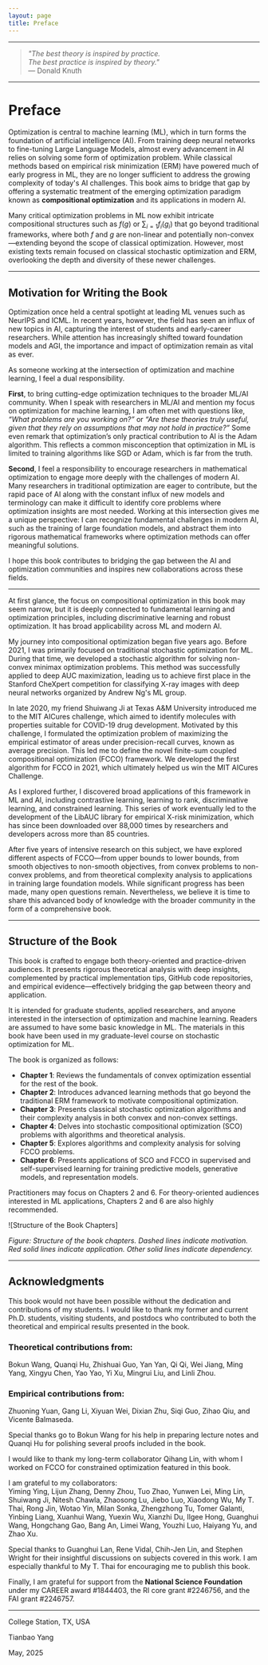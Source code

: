```yaml
---
layout: page
title: Preface
---
```


---
> *"The best theory is inspired by practice.  
> The best practice is inspired by theory."*  
> — Donald Knuth

---
# Preface

Optimization is central to machine learning (ML), which in turn forms the foundation of artificial intelligence (AI). From training deep neural networks to fine-tuning Large Language Models, almost every advancement in AI relies on solving some form of optimization problem. While classical methods based on empirical risk minimization (ERM) have powered much of early progress in ML, they are no longer sufficient to address the growing complexity of today's AI challenges. This book aims to bridge that gap by offering a systematic treatment of the emerging optimization paradigm known as **compositional optimization** and its applications in modern AI.

Many critical optimization problems in ML now exhibit intricate compositional structures such as $f(g)$ or $\sum_{i=1}f_i(g_i)$ that go beyond traditional frameworks, where both $f$ and $g$ are non-linear and potentially non-convex—extending beyond the scope of classical optimization. However, most existing texts remain focused on classical stochastic optimization and ERM, overlooking the depth and diversity of these newer challenges.

---

## Motivation for Writing the Book

Optimization once held a central spotlight at leading ML venues such as NeurIPS and ICML. In recent years, however, the field has seen an influx of new topics in AI, capturing the interest of students and early-career researchers. While attention has increasingly shifted toward foundation models and AGI, the importance and impact of optimization remain as vital as ever.

As someone working at the intersection of optimization and machine learning, I feel a dual responsibility.

**First**, to bring cutting-edge optimization techniques to the broader ML/AI community. When I speak with researchers in ML/AI and mention my focus on optimization for machine learning, I am often met with questions like, *“What problems are you working on?”* or *“Are these theories truly useful, given that they rely on assumptions that may not hold in practice?”* Some even remark that optimization’s only practical contribution to AI is the Adam algorithm. This reflects a common misconception that optimization in ML is limited to training algorithms like SGD or Adam, which is far from the truth.

**Second**, I feel a responsibility to encourage researchers in mathematical optimization to engage more deeply with the challenges of modern AI. Many researchers in traditional optimization are eager to contribute, but the rapid pace of AI along with the constant influx of new models and terminology can make it difficult to identify core problems where optimization insights are most needed. Working at this intersection gives me a unique perspective: I can recognize fundamental challenges in modern AI, such as the training of large foundation models, and abstract them into rigorous mathematical frameworks where optimization methods can offer meaningful solutions.

I hope this book contributes to bridging the gap between the AI and optimization communities and inspires new collaborations across these fields.

---

At first glance, the focus on compositional optimization in this book may seem narrow, but it is deeply connected to fundamental learning and optimization principles, including discriminative learning and robust optimization. It has broad applicability across ML and modern AI.

My journey into compositional optimization began five years ago. Before 2021, I was primarily focused on traditional stochastic optimization for ML. During that time, we developed a stochastic algorithm for solving non-convex minimax optimization problems. This method was successfully applied to deep AUC maximization, leading us to achieve first place in the Stanford CheXpert competition for classifying X-ray images with deep neural networks organized by Andrew Ng's ML group.

In late 2020, my friend Shuiwang Ji at Texas A&M University introduced me to the MIT AICures challenge, which aimed to identify molecules with properties suitable for COVID-19 drug development. Motivated by this challenge, I formulated the optimization problem of maximizing the empirical estimator of areas under precision-recall curves, known as average precision. This led me to define the novel finite-sum coupled compositional optimization (FCCO) framework. We developed the first algorithm for FCCO in 2021, which ultimately helped us win the MIT AICures Challenge.

As I explored further, I discovered broad applications of this framework in ML and AI, including contrastive learning, learning to rank, discriminative learning, and constrained learning. This series of work eventually led to the development of the LibAUC library for empirical X-risk minimization, which has since been downloaded over 88,000 times by researchers and developers across more than 85 countries.

After five years of intensive research on this subject, we have explored different aspects of FCCO—from upper bounds to lower bounds, from smooth objectives to non-smooth objectives, from convex problems to non-convex problems, and from theoretical complexity analysis to applications in training large foundation models. While significant progress has been made, many open questions remain. Nevertheless, we believe it is time to share this advanced body of knowledge with the broader community in the form of a comprehensive book.

---

## Structure of the Book

This book is crafted to engage both theory-oriented and practice-driven audiences. It presents rigorous theoretical analysis with deep insights, complemented by practical implementation tips, GitHub code repositories, and empirical evidence—effectively bridging the gap between theory and application.

It is intended for graduate students, applied researchers, and anyone interested in the intersection of optimization and machine learning. Readers are assumed to have some basic knowledge in ML. The materials in this book have been used in my graduate-level course on stochastic optimization for ML.

The book is organized as follows:

- **Chapter 1**: Reviews the fundamentals of convex optimization essential for the rest of the book.
- **Chapter 2**: Introduces advanced learning methods that go beyond the traditional ERM framework to motivate compositional optimization.
- **Chapter 3**: Presents classical stochastic optimization algorithms and their complexity analysis in both convex and non-convex settings.
- **Chapter 4**: Delves into stochastic compositional optimization (SCO) problems with algorithms and theoretical analysis.
- **Chapter 5**: Explores algorithms and complexity analysis for solving FCCO problems.
- **Chapter 6**: Presents applications of SCO and FCCO in supervised and self-supervised learning for training predictive models, generative models, and representation models.

Practitioners may focus on Chapters 2 and 6. For theory-oriented audiences interested in ML applications, Chapters 2 and 6 are also highly recommended.

![Structure of the Book Chapters]

*Figure: Structure of the book chapters. Dashed lines indicate motivation. Red solid lines indicate application. Other solid lines indicate dependency.*

---

## Acknowledgments

This book would not have been possible without the dedication and contributions of my students. I would like to thank my former and current Ph.D. students, visiting students, and postdocs who contributed to both the theoretical and empirical results presented in the book.

### Theoretical contributions from:
Bokun Wang, Quanqi Hu, Zhishuai Guo, Yan Yan, Qi Qi, Wei Jiang, Ming Yang, Xingyu Chen, Yao Yao, Yi Xu, Mingrui Liu, and Linli Zhou.

### Empirical contributions from:
Zhuoning Yuan, Gang Li, Xiyuan Wei, Dixian Zhu, Siqi Guo, Zihao Qiu, and Vicente Balmaseda.

Special thanks go to Bokun Wang for his help in preparing lecture notes and Quanqi Hu for polishing several proofs included in the book.

I would like to thank my long-term collaborator Qihang Lin, with whom I worked on FCCO for constrained optimization featured in this book.

I am grateful to my collaborators:  
Yiming Ying, Lijun Zhang, Denny Zhou, Tuo Zhao, Yunwen Lei, Ming Lin, Shuiwang Ji, Nitesh Chawla, Zhaosong Lu, Jiebo Luo, Xiaodong Wu, My T. Thai, Rong Jin, Wotao Yin, Milan Sonka, Zhengzhong Tu, Tomer Galanti, Yinbing Liang, Xuanhui Wang, Yuexin Wu, Xianzhi Du, Ilgee Hong, Guanghui Wang, Hongchang Gao, Bang An, Limei Wang, Youzhi Luo, Haiyang Yu, and Zhao Xu.

Special thanks to Guanghui Lan, Rene Vidal, Chih-Jen Lin, and Stephen Wright for their insightful discussions on subjects covered in this work. I am especially thankful to My T. Thai for encouraging me to publish this book.

Finally, I am grateful for support from the **National Science Foundation** under my CAREER award #1844403, the RI core grant #2246756, and the FAI grant #2246757.

---

College Station, TX, USA 

Tianbao Yang

May, 2025


